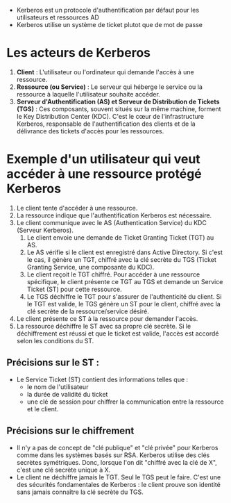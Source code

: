 
* Kerberos est un protocole d'authentification par défaut pour les utilisateurs et ressources AD
* Kerberos utilise un système de ticket plutot que de mot de passe

# Les acteurs de Kerberos 
1. **Client** : L'utilisateur ou l'ordinateur qui demande l'accès à une ressource.
2. **Ressource (ou Service)** : Le serveur qui héberge le service ou la ressource à laquelle l'utilisateur souhaite accéder.
3. **Serveur d'Authentification (AS) et Serveur de Distribution de Tickets (TGS)** : Ces composants, souvent situés sur la même machine, forment le Key Distribution Center (KDC). C'est le cœur de l'infrastructure Kerberos, responsable de l'authentification des clients et de la délivrance des tickets d'accès pour les ressources.

# Exemple d'un utilisateur qui veut accéder à une ressource protégé Kerberos
1. Le client tente d'accéder à une ressource.
2. La ressource indique que l'authentification Kerberos est nécessaire.
3. Le client communique avec le AS (Authentication Service) du KDC (Serveur Kerberos).
	1. Le client envoie une demande de Ticket Granting Ticket (TGT) au AS.
	2. Le AS vérifie si le client est enregistré dans Active Directory. Si c'est le cas, il génère un TGT, chiffré avec la clé secrète du TGS (Ticket Granting Service, une composante du KDC).
	3. Le client reçoit le TGT chiffré. Pour accéder à une ressource spécifique, le client présente ce TGT au TGS et demande un Service Ticket (ST) pour cette ressource.
	4. Le TGS déchiffre le TGT pour s'assurer de l'authenticité du client. Si le TGT est valide, le TGS génère un ST pour le client, chiffré avec la clé secrète de la ressource/service désiré.
4. Le client présente ce ST à la ressource pour demander l'accès.
5. La ressource déchiffre le ST avec sa propre clé secrète. Si le déchiffrement est réussi et que le ticket est valide, l'accès est accordé selon les conditions du ST.
## Précisions sur le ST :
* Le Service Ticket (ST) contient des informations telles que :
	- le nom de l'utilisateur
	- la durée de validité du ticket
	- une clé de session pour chiffrer la communication entre la ressource et le client.
## Précisions sur le chiffrement
- Il n'y a pas de concept de "clé publique" et "clé privée" pour Kerberos comme dans les systèmes basés sur RSA. Kerberos utilise des clés secrètes symétriques. Donc, lorsque l'on dit "chiffré avec la clé de X", c'est une clé secrète unique à X.
- Le client ne déchiffre jamais le TGT. Seul le TGS peut le faire. C'est une des sécurités fondamentales de Kerberos : le client prouve son identité sans jamais connaître la clé secrète du TGS.